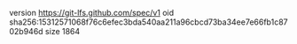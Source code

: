 version https://git-lfs.github.com/spec/v1
oid sha256:15312571068f76c6efec3bda540aa211a96cbcd73ba34ee7e66fb1c8702b946d
size 1864
